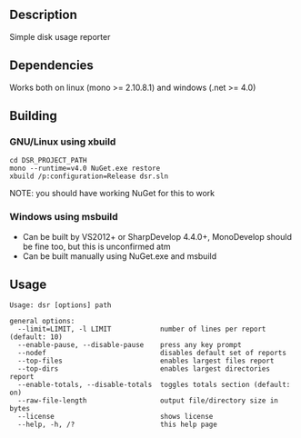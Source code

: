 ﻿## Description

Simple disk usage reporter

## Dependencies

Works both on linux (mono >= 2.10.8.1) and windows (.net >= 4.0)

## Building

### GNU/Linux using xbuild
```
cd DSR_PROJECT_PATH
mono --runtime=v4.0 NuGet.exe restore
xbuild /p:configuration=Release dsr.sln
```
NOTE: you should have working NuGet for this to work

### Windows using msbuild

* Can be built by VS2012+ or SharpDevelop 4.4.0+, MonoDevelop should be fine too, but this is unconfirmed atm
* Can be built manually using NuGet.exe and msbuild

## Usage
```
Usage: dsr [options] path

general options:
  --limit=LIMIT, -l LIMIT            number of lines per report (default: 10)
  --enable-pause, --disable-pause    press any key prompt
  --nodef                            disables default set of reports
  --top-files                        enables largest files report
  --top-dirs                         enables largest directories report
  --enable-totals, --disable-totals  toggles totals section (default: on)
  --raw-file-length                  output file/directory size in bytes
  --license                          shows license
  --help, -h, /?                     this help page
```
